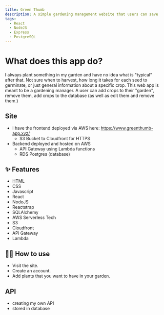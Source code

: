 ```yaml
---
title: Green Thumb
description: A simple gardening management website that users can save, add, edit crops into their garden. Shows typcial germination and harvest times per plant.
tags:
  - React
  - NodeJS
  - Express
  - PostgreSQL
---
```


# What does this app do?

I always plant something in my garden and have no idea what is "typical" after that. Not sure when to harvest, how long it takes for each seed to germinate, or just general information about a specific crop. This web app is meant to be a gardening manager. A user can add crops to their "garden", remove them, add crops to the database (as well as edit them and remove them.)

## Site

- I have the frontend deployed via AWS here: https://www.greenthumb-app.xyz/
  - S3 Bucket to Cloudfront for HTTPS
- Backend deployed and hosted on AWS
  - API Gateway using Lambda functions
  - RDS Postgres (database)

## ✨ Features

- HTML
- CSS
- Javascript
- React
- NodeJS
- Reactstrap
- SQLAlchemy
- AWS Serverless Tech
- S3
- Cloudfront
- API Gateway
- Lambda

## 💁‍♀️ How to use

- Visit the site.
- Create an account.
- Add plants that you want to have in your garden.

## API

- creating my own API
- stored in database
